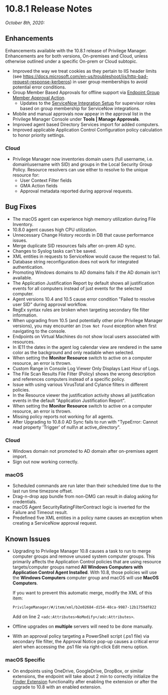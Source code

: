 [title]: # (10.8.1 Release)
[tags]: # (on-premises,cloud)
[priority]: # (30094)
# 10.8.1 Release Notes

_October 8th, 2020:_

## Enhancements

Enhancements available with the 10.8.1 release of Privilege Manager. Enhancements are for both versions, On-premises and Cloud, unless otherwise outlined under a specific On-prem or Cloud subtopic.

* Improved the way we treat cookies as they pertain to IIS header limits (see https://docs.microsoft.com/en-us/troubleshoot/iis/http-bad-request-response-kerberos) in user group memberships to avoid potential error conditions.
* Group Member Based Approvals for offline support via [Endpoint Group Member Approval Action](../admin/actions/windows/endpoint-group-member-approvals.md).
  * Updates to the [ServiceNow Integration Setup](../admin/config/foreign-systems/third-party/set-up-servicenow.md#using_an_endpoint_group_member_authenticated_message_action) for supervisor roles based on group membership for ServiceNow integrations.
* Mobile and manual approvals now appear in the approval list in the Privilege Manager Console under __Tools | Manage Approvals__.
* Improved agent based Directory Services import for added computers.
* Improved applicable Application Control Configuration policy calculation to honor priority settings.

### Cloud

* Privilege Manager now inventories domain users (full username, i.e. domain\username with SID) and groups in the Local Security Group Policy. Resource resolvers can use either to resolve to the unique resource for:
  * User Context Filter fields
  * GMA Action fields
  * Approval metadata reported during approval requests.

## Bug Fixes

* The macOS agent can experience high memory utilization during File Inventory.
* 10.8.0 agent causes high CPU utilization.
* Unnecessary Change History records in DB that cause performance issues.
* Merge duplicate SID resources fails after on-prem AD sync.
* Changes to Syslog tasks can't be saved.
* XML entities in requests to ServiceNow would cause the request to fail.
* Database string reconfiguration does not work for integrated authentication.
* Promoting Windows domains to AD domains fails if the AD domain isn't available.
* The Application Justification Report by default shows all justification events for all computers instead of just events for the selected computer.
* Agent versions 10.4 and 10.5 cause error condition "Failed to resolve user SID" during approval workflow.
* RegEx syntax rules are broken when targeting secondary file filter information.
* When upgrading from 10.5 (and potentially other prior Privilege Manager versions), you may encounter an `Item Not Found` exception when first navigating to the console.
* Endpoints on Virtual Machines do not show local users associated with resources.
* In IE11 the dates in the agent log calendar view are rendered in the same color as the background and only readable when selected.
* When setting the __Monitor Resource__ switch to active on a computer resource, an error is thrown.
* Custom Range in Console Log Viewer Only Displays Last Hour of Logs.
* The File Scan Results File Filter (Policy) shows the wrong description and references computers instead of a specific policy.
* Issue with using various VirusTotal and Cylance filters in different policies.
* In the Resource viewer the justification activity shows all justification events in the default "Application Justification Report".
* When setting the __Monitor Resource__ switch to active on a computer resource, an error is thrown.
* Missing policy reports not working for all agents.
* After Upgrading to 10.8.0 AD Sync fails to run with "TypeError: Cannot read property 'Trigger' of null\n at active_directory".

### Cloud

* Windows domain not promoted to AD domain after on-premises agent import.
* Sign out now working correctly.

### macOS

* Scheduled commands are run later than their scheduled time due to the last run time timezone offset.
* Drag-n-drop app bundle from non-DMG can result in dialog asking for credentials.
* macOS Agent SecurityRatingFilterContract logic is inverted for the Failure and Timeout result.
* Predefined five XML entities in a policy name causes an exception when creating a ServiceNow approval request.

## Known Issues

* Upgrading to Privilege Manager 10.8 causes a task to run to merge computer groups and remove unused system computer groups. This primarily affects the Application Control policies that are using resource targets/computer groups named __All Windows Computers with Application Control Agent Installed__.  With 10.8, those policies will use the __Windows Computers__ computer group and macOS will use __MacOS Computers__.

  If you want to prevent this automatic merge, modify the XML of this item:

  `PrivilegeManager/#/item/xml/b2e02684-d154-48ca-9987-12b1759df822`

  Add on line 2 `<adc:Attributes>NoModify</adc:Attributes>`.
* Offline upgrades on __multiple__ servers will need to be done manually.
* With an approval policy targeting a PowerShell script (.ps1 file) via secondary file filter, the Approval Notice pop-up causes a critical error alert when accessing the .ps1 file via right-click Edit menu option.

### macOS Specific

* On endpoints using OneDrive, GoogleDrive, DropBox, or similar extensions, the endpoint will take about 2 min to correctly initialize the [Finder Extension](../computer-groups/macOS/examples/self-elevation.md#troubleshooting__verify_the_finder_extension_is_installed) functionality after enabling the extension or after the upgrade to 10.8 with an enabled extension.
